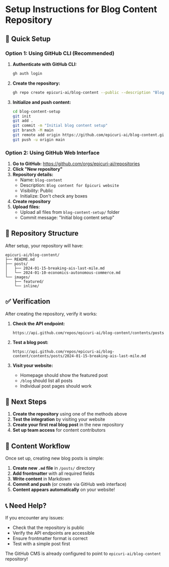 # Setup Instructions for Blog Content Repository

## 🚀 Quick Setup

### Option 1: Using GitHub CLI (Recommended)

1. **Authenticate with GitHub CLI:**

   ```bash
   gh auth login
   ```

2. **Create the repository:**

   ```bash
   gh repo create epicuri-ai/blog-content --public --description "Blog content for Epicuri website"
   ```

3. **Initialize and push content:**
   ```bash
   cd blog-content-setup
   git init
   git add .
   git commit -m "Initial blog content setup"
   git branch -M main
   git remote add origin https://github.com/epicuri-ai/blog-content.git
   git push -u origin main
   ```

### Option 2: Using GitHub Web Interface

1. **Go to GitHub:** https://github.com/orgs/epicuri-ai/repositories
2. **Click "New repository"**
3. **Repository details:**
   - Name: `blog-content`
   - Description: `Blog content for Epicuri website`
   - Visibility: Public
   - Initialize: Don't check any boxes
4. **Create repository**
5. **Upload files:**
   - Upload all files from `blog-content-setup/` folder
   - Commit message: "Initial blog content setup"

## 📁 Repository Structure

After setup, your repository will have:

```
epicuri-ai/blog-content/
├── README.md
├── posts/
│   ├── 2024-01-15-breaking-ais-last-mile.md
│   └── 2024-01-10-economics-autonomous-commerce.md
└── images/
    ├── featured/
    └── inline/
```

## ✅ Verification

After creating the repository, verify it works:

1. **Check the API endpoint:**

   ```
   https://api.github.com/repos/epicuri-ai/blog-content/contents/posts
   ```

2. **Test a blog post:**

   ```
   https://api.github.com/repos/epicuri-ai/blog-content/contents/posts/2024-01-15-breaking-ais-last-mile.md
   ```

3. **Visit your website:**
   - Homepage should show the featured post
   - `/blog` should list all posts
   - Individual post pages should work

## 🔧 Next Steps

1. **Create the repository** using one of the methods above
2. **Test the integration** by visiting your website
3. **Create your first real blog post** in the new repository
4. **Set up team access** for content contributors

## 🎯 Content Workflow

Once set up, creating new blog posts is simple:

1. **Create new `.md` file** in `/posts/` directory
2. **Add frontmatter** with all required fields
3. **Write content** in Markdown
4. **Commit and push** (or create via GitHub web interface)
5. **Content appears automatically** on your website!

## 📞 Need Help?

If you encounter any issues:

- Check that the repository is public
- Verify the API endpoints are accessible
- Ensure frontmatter format is correct
- Test with a simple post first

The GitHub CMS is already configured to point to `epicuri-ai/blog-content` repository!
